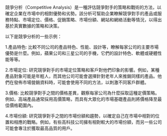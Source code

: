 

競爭分析（Competitive Analysis）是一種評估競爭對手的策略和戰術的方法，以確定企業在市場中的相對優勢和劣勢。該分析可幫助企業瞭解競爭對手的產品或服務特點、市場定位、價格、促銷策略、市場份額、網站和網絡活動等情況，以得出基於真實數據的策略和決策。

以下是競爭分析的一些示例：

1.產品特色: 比較不同公司的產品特色、性能、設計等，瞭解每家公司的主要市場優勢是什麼。例如，蘋果公司和三星公司的手機，它們的設計特色、軟體或硬體性能等等。

2.市場定位: 研究競爭對手的市場定位策略和客戶對他們印象的影響。例如，某種產品對象可能是年輕人，而其他公司可能會選擇針對老年人來推銷同樣的產品。他們在發佈市場營銷資料時，可能會使用不同的方法，以刺激不同客戶群體。

3.價格: 比較競爭對手之間的價格差異，觀察每家公司為什麼採取這種定價策略。例如，高端產品通常採用高價策略，而具有大眾化的市場基礎產品則將價格降至最佳價格範圍內。

4.市場份額: 研究競爭對手之間的市場份額和趨勢，以確定自己在市場中相對的位置和相應的戰略。例如，有些高科技公司擁有相對較大的市場份額，而另一些公司可能會專注於獲取最高品質的用戶。